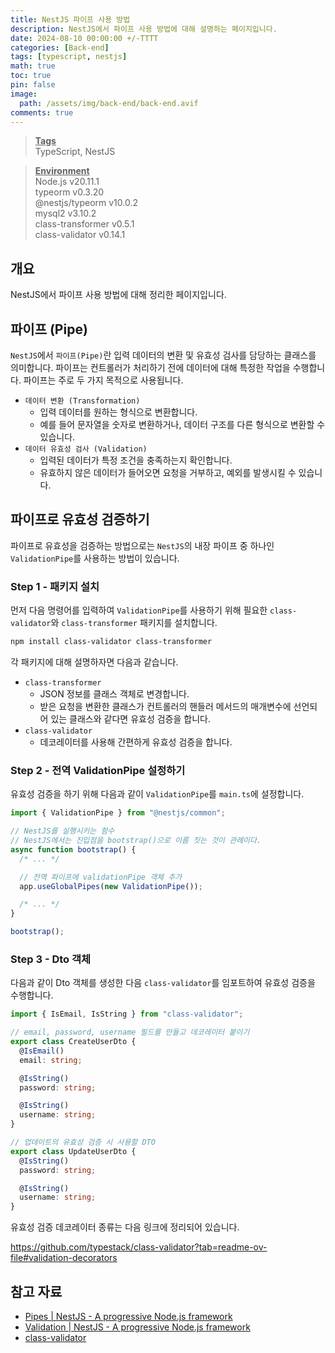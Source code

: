 ```yaml
---
title: NestJS 파이프 사용 방법
description: NestJS에서 파이프 사용 방법에 대해 설명하는 페이지입니다.
date: 2024-08-10 00:00:00 +/-TTTT
categories: [Back-end]
tags: [typescript, nestjs]
math: true
toc: true
pin: false
image:
  path: /assets/img/back-end/back-end.avif
comments: true
---
```


<blockquote class="prompt-info"><p><strong><u>Tags</u></strong> <br />
TypeScript, NestJS</p></blockquote>

<blockquote class="prompt-info"><p><strong><u>Environment</u></strong> <br />
Node.js v20.11.1 <br />
typeorm v0.3.20 <br />
@nestjs/typeorm v10.0.2 <br />
mysql2 v3.10.2 <br />
class-transformer v0.5.1 <br />
class-validator v0.14.1 </p></blockquote>

## 개요

NestJS에서 파이프 사용 방법에 대해 정리한 페이지입니다.

## 파이프 (Pipe)

`NestJS`에서 `파이프(Pipe)`란 입력 데이터의 변환 및 유효성 검사를 담당하는 클래스를 의미합니다. 파이프는 컨트롤러가 처리하기 전에 데이터에 대해 특정한 작업을 수행합니다. 파이프는 주로 두 가지 목적으로 사용됩니다.

- `데이터 변환 (Transformation)`
  - 입력 데이터를 원하는 형식으로 변환합니다.
  - 예를 들어 문자열을 숫자로 변환하거나, 데이터 구조를 다른 형식으로 변환할 수 있습니다.
- `데이터 유효성 검사 (Validation)`
  - 입력된 데이터가 특정 조건을 충족하는지 확인합니다.
  - 유효하지 않은 데이터가 들어오면 요청을 거부하고, 예외를 발생시킬 수 있습니다.

## 파이프로 유효성 검증하기

파이프로 유효성을 검증하는 방법으로는 `NestJS`의 내장 파이프 중 하나인 `ValidationPipe`를 사용하는 방법이 있습니다.

### Step 1 - 패키지 설치

먼저 다음 명령어를 입력하여 `ValidationPipe`를 사용하기 위해 필요한 `class-validator`와 `class-transformer` 패키지를 설치합니다.

```bash
npm install class-validator class-transformer
```

각 패키지에 대해 설명하자면 다음과 같습니다.

- `class-transformer`
  - JSON 정보를 클래스 객체로 변경합니다.
  - 받은 요청을 변환한 클래스가 컨트롤러의 핸들러 메서드의 매개변수에 선언되어 있는 클래스와 같다면 유효성 검증을 합니다.
- `class-validator`
  - 데코레이터를 사용해 간편하게 유효성 검증을 합니다.

### Step 2 - 전역 ValidationPipe 설정하기

유효성 검증을 하기 위해 다음과 같이 `ValidationPipe`를 `main.ts`에 설정합니다.

```typescript
import { ValidationPipe } from "@nestjs/common";

// NestJS를 실행시키는 함수
// NestJS에서는 진입점을 bootstrap()으로 이름 짓는 것이 관례이다.
async function bootstrap() {
  /* ... */

  // 전역 파이프에 validationPipe 객체 추가
  app.useGlobalPipes(new ValidationPipe());

  /* ... */
}

bootstrap();
```

### Step 3 - Dto 객체

다음과 같이 Dto 객체를 생성한 다음 `class-validator`를 임포트하여 유효성 검증을 수행합니다.

```typescript
import { IsEmail, IsString } from "class-validator";

// email, password, username 필드를 만들고 데코레이터 붙이기
export class CreateUserDto {
  @IsEmail()
  email: string;

  @IsString()
  password: string;

  @IsString()
  username: string;
}

// 업데이트의 유효성 검증 시 사용할 DTO
export class UpdateUserDto {
  @IsString()
  password: string;

  @IsString()
  username: string;
}
```

유효성 검증 데코레이터 종류는 다음 링크에 정리되어 있습니다.

<a href="https://github.com/typestack/class-validator?tab=readme-ov-file#validation-decorators" target="_blank">https://github.com/typestack/class-validator?tab=readme-ov-file#validation-decorators</a>

## 참고 자료

- <a href="https://docs.nestjs.com/pipes" target="_blank">Pipes | NestJS - A progressive Node.js framework</a>
- <a href="https://docs.nestjs.com/techniques/validation" target="_blank">Validation | NestJS - A progressive Node.js framework</a>
- <a href="https://github.com/typestack/class-validator" target="_blank">class-validator</a>
